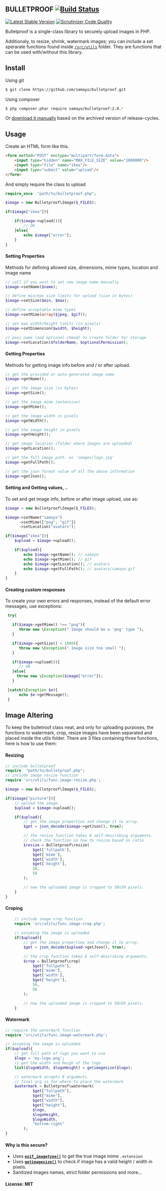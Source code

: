 ## BULLETPROOF [![Build Status](https://travis-ci.org/samayo/bulletproof.svg?branch=master)](https://travis-ci.org/samayo/bulletproof.svg?branch=master)

[![Latest Stable Version](https://poser.pugx.org/samayo/bulletproof/v/stable.svg)](https://packagist.org/packages/bullet-proof/image-uploader) [![Scrutinizer Code Quality](https://scrutinizer-ci.com/g/samayo/bulletproof/badges/quality-score.png?b=master)](https://scrutinizer-ci.com/g/samayo/bulletproof/?branch=master)


Bulletproof is a single-class library to securely upload images in PHP.    

Additionaly, to resize, shrink, watermark images; you can include a set sperarate functions 
found inside [`/src/utils`][utils] folder. They are functions that can be used with/without this library. 


Install
-----

Using git
```bash
$ git clone https://github.com/samayo/bulletproof.git
```
Using composer
````bash
$ php composer.phar require samayo/bulletproof:2.0.*
````
Or [download it manually][bulletproof_archive] based on the archived version of release-cycles.

Usage
-----

Create an HTML form like this. 
````html
<form method="POST" enctype="multipart/form-data">
	<input type="hidden" name="MAX_FILE_SIZE" value="1000000"/>
	<input type="file" name="ikea"/>
	<input type="submit" value="upload"/>
</form>
````
And simply require the class to upload
```php 
require_once  "path/to/bulletproof.php";

$image = new Bulletproof\Image($_FILES);

if($image["ikea"]){

	if($image->upload()){
		// OK
	}else{
		echo $image["error"]; 
	}
}
```
#### Setting Properties
Methods for defining allowed size, dimensions, mime types, location and image name
````php  
// call if you want to set new image name manually
$image->setName($name); 

// define min/max size limits for upload (size in bytes) 
$image->setSize($min, $max); 

// define acceptable mime types
$image->setMime(array($jpeg, $gif));  

// set max width/height limits (in pixels)
$image->setDimension($width, $height); 

// pass name (and optional chmod) to create folder for storage
$image->setLocation($folderName, $optionalPermission);  
````

#### Getting Properties
Methods for getting image info before and / or after upload. 
````php 
// get the provided or auto-generated image name
$image->getName();

// get the image size (in bytes)
$image->getSize();

// get the image mime (extension)
$image->getMime();

// get the image width in pixels
$image->getWidth();

// get the image height in pixels
$image->getHeight();

// get image location (folder where images are uploaded)
$image->getLocation();

// get the full image path. ex 'images/logo.jpg'
$image->getFullPath();

// get the json format value of all the above information
$image->getJson();
````
#### Setting and Getting values, .. 
To set and get image info, before or after image upload, use as: 
````php 
$image = new Bulletproof\Image($_FILES);

$image->setName("samayo")
      ->setMime(["png", "gif"])
      ->setLocation("avatars");

if($image["ikea"]){
	$upload = $image->upload(); 

	if($upload){
		echo $image->getName(); // samayo
		echo $image->getMime(); // gif
		echo $image->getLocation(); // avatars
		echo $image->getFullPath(); // avatars/samayo.gif
	}
}
```` 
#### Creating custom responses
To create your own errors and responses, instead of the default error messages, use exceptions:
````php 
 try{

   if($image->getMime() !== "png"){
      throw new \Exception(" Image should be a 'png' type ");
   }

   if($image->getSize() < 1000){
      throw new \Exception(" Image size too small ");
   }

   if($image->upload()){
      // OK
   }else{
     throw new \Exception($image["error"]);
   }

 }catch(\Exception $e){
      echo $e->getMessage(); 
 }
````

Image Altering
-----
To keep the bulletroof class neat, and only for uploading purposes, the functions to watermark, crop, resize images have been separated and placed inside the utils folder. There are 3 files containing three functions, here is how 
to use them: 

#### Resizing
```php 
// include bulletproof
require  "path/to/bulletproof.php";
// include image resize function
require 'src/utils/func.image-resize.php';

$image = new Bulletproof\Image($_FILES);

if($image["picture"]){
	// upload the image
	$upload = $image->upload(); 

	if($upload){
		// get the image properties and change it to array. 
		$get = json_decode($image->getJson(), true); 

		// the resize function takes 8 self-describing arguments. 
		// check the function on how to resize based on ratio
		$resize = Bulletproof\resize(
			$get['fullpath'], 
			$get['mime'],
			$get['width'],
			$get['height'],
			50,
			50
		);

		// now the uploaded image is cropped to 50x50 pixels. 
	}
}
```
#### Croping
```php 
	// include image crop function
	require 'src/utils/func.image-crop.php';
	
	// assuming the image is uploaded
	if($upload){
		// get the image properties and change it to array. 
		$get = json_decode($upload->getJson(), true); 

		// the crop function takes 6 self-describing arguments. 
		$crop = Bulletproof\crop(
			$get['fullpath'], 
			$get['mime'],
			$get['width'],
			$get['height'],
			50,
			50
		);

		// now the uploaded image is cropped to 50x50 pixels. 
	}
```
#### Watermark
```php 
// require the watermark function
require 'src/utils/func.image-watermark.php';

// assuming the image is uploaded
if($upload){
	// get full path of logo you want to use
    $logo = 'my-logo.png';
    // get the width and heigh of the logo
	list($logoWidth, $logoHeight) = getimagesize($logo);

	// watermark accepts 8 arguments. 
	// final arg is for where to place the watermark
	$watermark = Bulletproof\watermark(
			$get["fullpath"], 
			$get["mime"],
			$get["width"], 
			$get["height"],
			$logo, 
			$logoHeight,
			$logoWidth,
			"bottom-right"
		);
}
```

#### Why is this secure? 
* Uses **[`exif_imagetype()`][exif_imagetype_link]** to get the true image mime `.extension`
* Uses **[`getimagesize()`][getimagesize_link]** to check if image has a valid height / width in pixels.
* Sanitized images names, strict folder permissions and more... 

#### License: MIT
[utils]: https://github.com/samayo/bulletproof/tree/master/src/utils/
[bulletproof_archive]: http://github.com/samayo/bulletproof/releases
[exif_imagetype_link]: http://php.net/manual/de/function.exif-imagetype.php
[getimagesize_link]: http://php.net/manual/en/function.getimagesize.php
